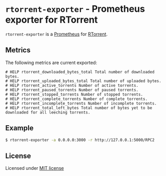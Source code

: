 # `rtorrent-exporter` - Prometheus exporter for RTorrent

`rtorrent-exporter` is a [Prometheus][prometheus] for [RTorrent][rtorrent].

## Metrics

The following metrics are current exported:

```
# HELP rtorrent_downloaded_bytes_total Total number of downloaded bytes.
# HELP rtorrent_uploaded_bytes_total Total number of uploaded bytes.
# HELP rtorrent_active_torrents Number of active torrents.
# HELP rtorrent_paused_torrents Number of paused torrents.
# HELP rtorrent_stopped_torrents Number of stopped torrents.
# HELP rtorrent_complete_torrents Number of complete torrents.
# HELP rtorrent_incomplete_torrents Number of incomplete torrents.
# HELP rtorrent_total_left_bytes Total number of bytes yet to be downloaded for all leeching torrents.
```
  
## Example

```bash
$ rtorrent-exporter -a 0.0.0.0:3000 -r http://127.0.0.1:5000/RPC2
```

## License

Licensed under [MIT license](LICENSE)

[prometheus]: https://prometheus.io
[rtorrent]: http://rakshasa.github.io/rtorrent
